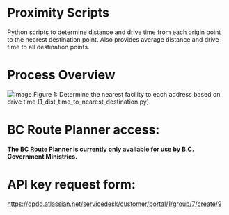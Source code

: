 # Proximity Scripts
Python scripts to determine distance and drive time from each origin point to the nearest destination point. Also provides average distance and drive time to all destination points.

# Process Overview
![image](https://github.com/user-attachments/assets/2e186f26-ca62-4a07-9c91-adabd3153df6)
Figure 1: Determine the nearest facility to each address based on drive time (1_dist_time_to_nearest_destination.py).

# BC Route Planner access:
**The BC Route Planner is currently only available for use by B.C. Government Ministries.**

# API key request form:
https://dpdd.atlassian.net/servicedesk/customer/portal/1/group/7/create/9
